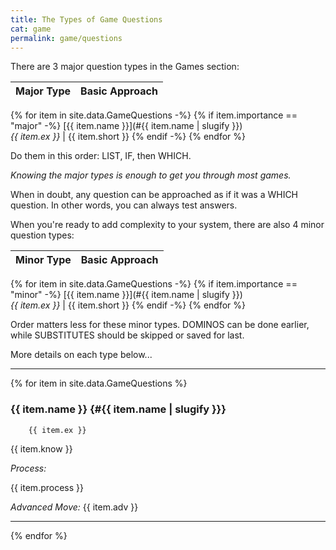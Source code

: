 ```yaml
---
title: The Types of Game Questions
cat: game
permalink: game/questions
---
```


There are 3 major question types in the Games section:

Major Type | Basic Approach
-- | --
{% for item in site.data.GameQuestions -%}
{% if item.importance == "major" -%}
[{{ item.name }}](#{{ item.name | slugify }}) <br> *{{ item.ex }}* | {{ item.short }}
{% endif -%}
{% endfor %}

Do them in this order: LIST, IF, then WHICH.

*Knowing the major types is enough to get you through most games.*

When in doubt, any question can be approached as if it was a WHICH question. In other words, you can always test answers.

When you're ready to add complexity to your system, there are also 4 minor question types:

Minor Type | Basic Approach
-- | --
{% for item in site.data.GameQuestions -%}
{% if item.importance == "minor" -%}
[{{ item.name }}](#{{ item.name | slugify }}) <br> *{{ item.ex }}* | {{ item.short }}
{% endif -%}
{% endfor %}

Order matters less for these minor types. DOMINOS can be done earlier, while SUBSTITUTES should be skipped or saved for last.

More details on each type below...

***

{% for item in site.data.GameQuestions %}

### {{ item.name }} {#{{ item.name | slugify }}}

        {{ item.ex }}

{{ item.know }}

*Process:*

{{ item.process }}

*Advanced Move:* {{ item.adv }}

***

{% endfor %}

